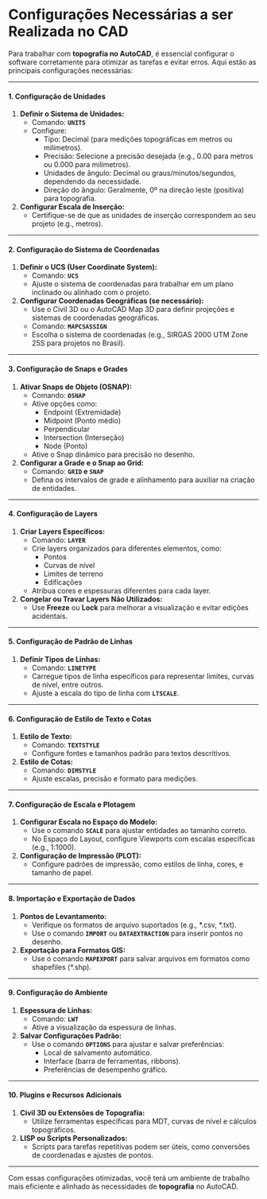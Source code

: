 # Configurações Necessárias a ser Realizada no CAD

Para trabalhar com **topografia no AutoCAD**, é essencial configurar o software corretamente para otimizar as tarefas e evitar erros. Aqui estão as principais configurações necessárias:

***

#### **1. Configuração de Unidades**

1. **Definir o Sistema de Unidades:**
   * Comando: **`UNITS`**
   * Configure:
     * Tipo: Decimal (para medições topográficas em metros ou milímetros).
     * Precisão: Selecione a precisão desejada (e.g., 0.00 para metros ou 0.000 para milímetros).
     * Unidades de ângulo: Decimal ou graus/minutos/segundos, dependendo da necessidade.
     * Direção do ângulo: Geralmente, 0º na direção leste (positiva) para topografia.
2. **Configurar Escala de Inserção:**
   * Certifique-se de que as unidades de inserção correspondem ao seu projeto (e.g., metros).

***

#### **2. Configuração do Sistema de Coordenadas**

1. **Definir o UCS (User Coordinate System):**
   * Comando: **`UCS`**
   * Ajuste o sistema de coordenadas para trabalhar em um plano inclinado ou alinhado com o projeto.
2. **Configurar Coordenadas Geográficas (se necessário):**
   * Use o Civil 3D ou o AutoCAD Map 3D para definir projeções e sistemas de coordenadas geográficas.
   * Comando: **`MAPCSASSIGN`**
   * Escolha o sistema de coordenadas (e.g., SIRGAS 2000 UTM Zone 25S para projetos no Brasil).

***

#### **3. Configuração de Snaps e Grades**

1. **Ativar Snaps de Objeto (OSNAP):**
   * Comando: **`OSNAP`**
   * Ative opções como:
     * Endpoint (Extremidade)
     * Midpoint (Ponto médio)
     * Perpendicular
     * Intersection (Interseção)
     * Node (Ponto)
   * Ative o Snap dinâmico para precisão no desenho.
2. **Configurar a Grade e o Snap ao Grid:**
   * Comando: **`GRID` e `SNAP`**
   * Defina os intervalos de grade e alinhamento para auxiliar na criação de entidades.

***

#### **4. Configuração de Layers**

1. **Criar Layers Específicos:**
   * Comando: **`LAYER`**
   * Crie layers organizados para diferentes elementos, como:
     * Pontos
     * Curvas de nível
     * Limites de terreno
     * Edificações
   * Atribua cores e espessuras diferentes para cada layer.
2. **Congelar ou Travar Layers Não Utilizados:**
   * Use **Freeze** ou **Lock** para melhorar a visualização e evitar edições acidentais.

***

#### **5. Configuração de Padrão de Linhas**

1. **Definir Tipos de Linhas:**
   * Comando: **`LINETYPE`**
   * Carregue tipos de linha específicos para representar limites, curvas de nível, entre outros.
   * Ajuste a escala do tipo de linha com **`LTSCALE`**.

***

#### **6. Configuração de Estilo de Texto e Cotas**

1. **Estilo de Texto:**
   * Comando: **`TEXTSTYLE`**
   * Configure fontes e tamanhos padrão para textos descritivos.
2. **Estilo de Cotas:**
   * Comando: **`DIMSTYLE`**
   * Ajuste escalas, precisão e formato para medições.

***

#### **7. Configuração de Escala e Plotagem**

1. **Configurar Escala no Espaço do Modelo:**
   * Use o comando **`SCALE`** para ajustar entidades ao tamanho correto.
   * No Espaço do Layout, configure Viewports com escalas específicas (e.g., 1:1000).
2. **Configuração de Impressão (PLOT):**
   * Configure padrões de impressão, como estilos de linha, cores, e tamanho de papel.

***

#### **8. Importação e Exportação de Dados**

1. **Pontos de Levantamento:**
   * Verifique os formatos de arquivo suportados (e.g., \*.csv, \*.txt).
   * Use o comando **`IMPORT`** ou **`DATAEXTRACTION`** para inserir pontos no desenho.
2. **Exportação para Formatos GIS:**
   * Use o comando **`MAPEXPORT`** para salvar arquivos em formatos como shapefiles (\*.shp).

***

#### **9. Configuração do Ambiente**

1. **Espessura de Linhas:**
   * Comando: **`LWT`**
   * Ative a visualização da espessura de linhas.
2. **Salvar Configurações Padrão:**
   * Use o comando **`OPTIONS`** para ajustar e salvar preferências:
     * Local de salvamento automático.
     * Interface (barra de ferramentas, ribbons).
     * Preferências de desempenho gráfico.

***

#### **10. Plugins e Recursos Adicionais**

1. **Civil 3D ou Extensões de Topografia:**
   * Utilize ferramentas específicas para MDT, curvas de nível e cálculos topográficos.
2. **LISP ou Scripts Personalizados:**
   * Scripts para tarefas repetitivas podem ser úteis, como conversões de coordenadas e ajustes de pontos.

***

Com essas configurações otimizadas, você terá um ambiente de trabalho mais eficiente e alinhado às necessidades de **topografia** no AutoCAD.

